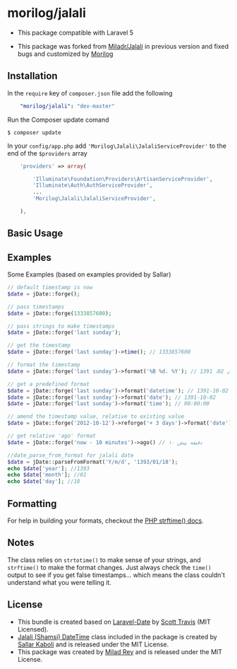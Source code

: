 morilog/jalali
======
- This package compatible with Laravel 5

- This package was forked from [Miladr/Jalali](http://github.com/miladr/jalai) in previous version and fixed bugs and customized by [Morilog](http://morilog.ir)

<a name="installation"></a>
## Installation

In the `require` key of `composer.json` file add the following

```yml
    "morilog/jalali": "dev-master"
```

Run the Composer update comand

    $ composer update

In your `config/app.php` add `'Morilog\Jalali\JalaliServiceProvider'` to the end of the `$providers` array

```php
    'providers' => array(

        'Illuminate\Foundation\Providers\ArtisanServiceProvider',
        'Illuminate\Auth\AuthServiceProvider',
        ...
        'Morilog\Jalali\JalaliServiceProvider',

    ),
```

<a name="basic-usage"></a>
## Basic Usage
## Examples ##

Some Examples (based on examples provided by Sallar)

```php
// default timestamp is now
$date = jDate::forge();

// pass timestamps
$date = jDate::forge(1333857600);

// pass strings to make timestamps
$date = jDate::forge('last sunday');

// get the timestamp
$date = jDate::forge('last sunday')->time(); // 1333857600

// format the timestamp
$date = jDate::forge('last sunday')->format('%B %d، %Y'); // دی 02، 1391

// get a predefined format
$date = jDate::forge('last sunday')->format('datetime'); // 1391-10-02 00:00:00
$date = jDate::forge('last sunday')->format('date'); // 1391-10-02
$date = jDate::forge('last sunday')->format('time'); // 00:00:00

// amend the timestamp value, relative to existing value
$date = jDate::forge('2012-10-12')->reforge('+ 3 days')->format('date'); // 1391-07-24

// get relative 'ago' format
$date = jDate::forge('now - 10 minutes')->ago() // ۱۰ دقیقه پیش

//date_parse_from_format for jalali date
$date = jDate::parseFromFormat('Y/m/d', '1393/01/18');
echo $date['year']; //1393
echo $date['month']; //01
echo $date['day']; //18
```


## Formatting ##

For help in building your formats, checkout the [PHP strftime() docs](http://php.net/manual/en/function.strftime.php).

## Notes ##

The class relies on ``strtotime()`` to make sense of your strings, and ``strftime()`` to make the format changes.  Just always check the ``time()`` output to see if you get false timestamps... which means the class couldn't understand what you were telling it.

## License ##
- This bundle is created based on [Laravel-Date](https://github.com/swt83/laravel-date) by [Scott Travis](https://github.com/swt83) (MIT Licensed).  
- [Jalali (Shamsi) DateTime](https://github.com/sallar/jDateTime) class included in the package is created by [Sallar Kaboli](http://sallar.me) and is released under the MIT License.
- This package was created by [Milad Rey](http://milad.io) and is released under the MIT License.
